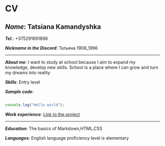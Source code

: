 # CV
## ***Name***: Tatsiana Kamandyshka
***Tel.***: +375291691896

***Nickname in the Discord***: Татьяна 1908_1996
___

***About me***: I want to study at school because I aim to expand my knowledge, develop new skills. School is a place where I can grow and turn my dreams into reality

***Skills***: Entry level

***Sample code***:
```JavaScript

console.log("Hello world");
```
***Work experience***: [Link to the project](https://github.com/komandyshko1996/rsschool-cv)

___

***Education***: The basics of Markdown,HTML,CSS  

***Languages***: English language proficiency level is elementary
